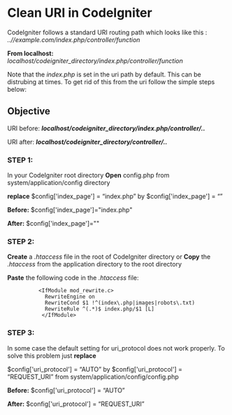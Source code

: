 <h1>Clean URI in CodeIgniter</h1>

CodeIgniter follows a standard URI routing path which looks like this :  <em> ..//example.com/index.php/controller/function</em>

**From localhost:** <em>localhost/codeigniter_directory/index.php/controller/function </em>

Note that the *index.php* is set in the uri path by default. This can be distrubing at times. To get rid of this from the uri follow the simple steps below:

<h2>Objective</h2>

URI before:    <em>**localhost/codeigniter_directory/index.php/controller/..**</em>

URI after:     <em>**localhost/codeigniter_directory/controller/..**</em>

<h3>STEP 1:</h3>

In your CodeIgniter root directory  **Open** config.php from system/application/config directory

**replace** $config['index_page'] = “index.php” by $config['index_page'] = “”

**Before:** $config['index_page']="index.php"

**After:** $config['index_page']=""

<h3>STEP 2:</h3>

**Create** a *.htaccess* file in the root of CodeIgniter directory or **Copy** the *.htaccess* from the application directory to the root directory

**Paste** the following code in the *.htaccess* file: 

              <IfModule mod_rewrite.c> 
                RewriteEngine on 
                RewriteCond $1 !^(index\.php|images|robots\.txt) 
                RewriteRule ^(.*)$ index.php/$1 [L] 
               </IfModule> 

<h3>STEP 3:</h3>

In some case the default setting for uri_protocol does not work properly. To solve this problem just **replace**

$config['uri_protocol'] = “AUTO” by $config['uri_protocol'] = “REQUEST_URI” from system/application/config/config.php

**Before:** $config['uri_protocol'] = “AUTO”

**After:** $config['uri_protocol'] = “REQUEST_URI”















